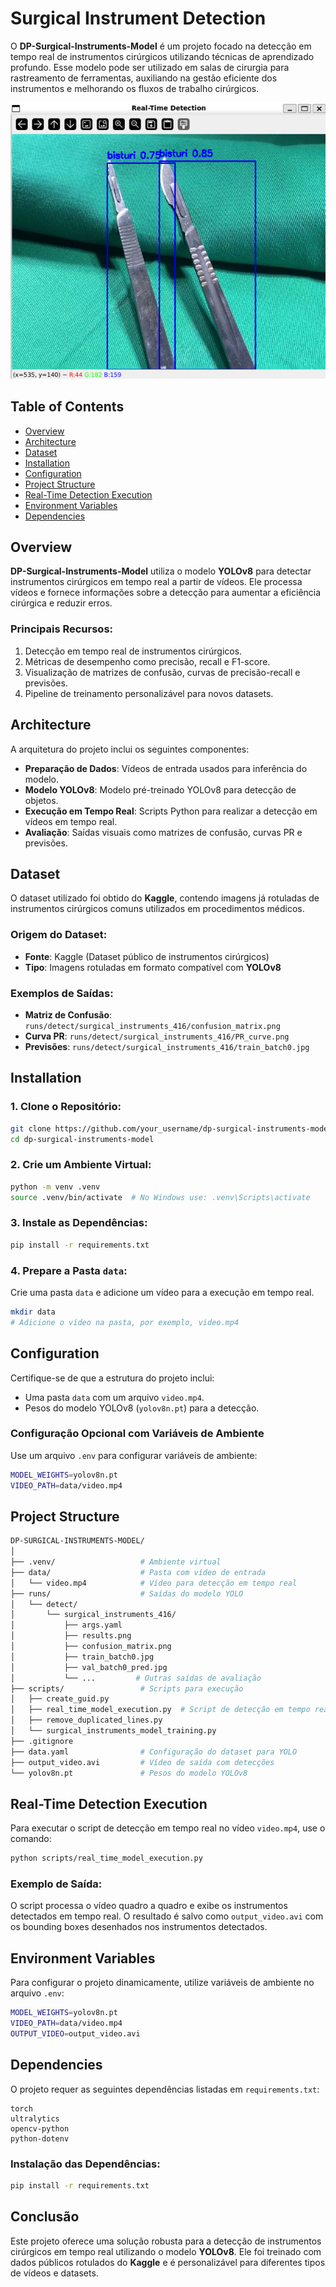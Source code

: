 # **Surgical Instrument Detection**

O **DP-Surgical-Instruments-Model** é um projeto focado na detecção em tempo real de instrumentos cirúrgicos utilizando técnicas de aprendizado profundo. Esse modelo pode ser utilizado em salas de cirurgia para rastreamento de ferramentas, auxiliando na gestão eficiente dos instrumentos e melhorando os fluxos de trabalho cirúrgicos.

![Model Overview](project/image.png)

## **Table of Contents**

- [Overview](#overview)
- [Architecture](#architecture)
- [Dataset](#dataset)
- [Installation](#installation)
- [Configuration](#configuration)
- [Project Structure](#project-structure)
- [Real-Time Detection Execution](#real-time-detection-execution)
- [Environment Variables](#environment-variables)
- [Dependencies](#dependencies)
  
## **Overview**

**DP-Surgical-Instruments-Model** utiliza o modelo **YOLOv8** para detectar instrumentos cirúrgicos em tempo real a partir de vídeos. Ele processa vídeos e fornece informações sobre a detecção para aumentar a eficiência cirúrgica e reduzir erros.

### **Principais Recursos**:
1. Detecção em tempo real de instrumentos cirúrgicos.
2. Métricas de desempenho como precisão, recall e F1-score.
3. Visualização de matrizes de confusão, curvas de precisão-recall e previsões.
4. Pipeline de treinamento personalizável para novos datasets.

## **Architecture**

A arquitetura do projeto inclui os seguintes componentes:

- **Preparação de Dados**: Vídeos de entrada usados para inferência do modelo.
- **Modelo YOLOv8**: Modelo pré-treinado YOLOv8 para detecção de objetos.
- **Execução em Tempo Real**: Scripts Python para realizar a detecção em vídeos em tempo real.
- **Avaliação**: Saídas visuais como matrizes de confusão, curvas PR e previsões.

## **Dataset**

O dataset utilizado foi obtido do **Kaggle**, contendo imagens já rotuladas de instrumentos cirúrgicos comuns utilizados em procedimentos médicos.

### **Origem do Dataset**:

- **Fonte**: Kaggle (Dataset público de instrumentos cirúrgicos)
- **Tipo**: Imagens rotuladas em formato compatível com **YOLOv8**

### **Exemplos de Saídas**:
- **Matriz de Confusão**: `runs/detect/surgical_instruments_416/confusion_matrix.png`
- **Curva PR**: `runs/detect/surgical_instruments_416/PR_curve.png`
- **Previsões**: `runs/detect/surgical_instruments_416/train_batch0.jpg`

## **Installation**

### 1. Clone o Repositório:

```bash
git clone https://github.com/your_username/dp-surgical-instruments-model.git
cd dp-surgical-instruments-model
```

### 2. Crie um Ambiente Virtual:

```bash
python -m venv .venv
source .venv/bin/activate  # No Windows use: .venv\Scripts\activate
```

### 3. Instale as Dependências:

```bash
pip install -r requirements.txt
```

### 4. Prepare a Pasta `data`:

Crie uma pasta `data` e adicione um vídeo para a execução em tempo real.

```bash
mkdir data
# Adicione o vídeo na pasta, por exemplo, video.mp4
```

## **Configuration**

Certifique-se de que a estrutura do projeto inclui:

- Uma pasta `data` com um arquivo `video.mp4`.
- Pesos do modelo YOLOv8 (`yolov8n.pt`) para a detecção.

### **Configuração Opcional com Variáveis de Ambiente**

Use um arquivo `.env` para configurar variáveis de ambiente:

```bash
MODEL_WEIGHTS=yolov8n.pt
VIDEO_PATH=data/video.mp4
```

## **Project Structure**

```bash
DP-SURGICAL-INSTRUMENTS-MODEL/
│
├── .venv/                   # Ambiente virtual
├── data/                    # Pasta com vídeo de entrada
│   └── video.mp4            # Vídeo para detecção em tempo real
├── runs/                    # Saídas do modelo YOLO
│   └── detect/
│       └── surgical_instruments_416/
│           ├── args.yaml
│           ├── results.png
│           ├── confusion_matrix.png
│           ├── train_batch0.jpg
│           ├── val_batch0_pred.jpg
│           └── ...         # Outras saídas de avaliação
├── scripts/                 # Scripts para execução
│   ├── create_guid.py
│   ├── real_time_model_execution.py  # Script de detecção em tempo real
│   ├── remove_duplicated_lines.py
│   └── surgical_instruments_model_training.py
├── .gitignore
├── data.yaml                # Configuração do dataset para YOLO
├── output_video.avi         # Vídeo de saída com detecções
└── yolov8n.pt               # Pesos do modelo YOLOv8
```

## **Real-Time Detection Execution**

Para executar o script de detecção em tempo real no vídeo `video.mp4`, use o comando:

```bash
python scripts/real_time_model_execution.py
```

### **Exemplo de Saída**:

O script processa o vídeo quadro a quadro e exibe os instrumentos detectados em tempo real. O resultado é salvo como `output_video.avi` com os bounding boxes desenhados nos instrumentos detectados.

## **Environment Variables**

Para configurar o projeto dinamicamente, utilize variáveis de ambiente no arquivo `.env`:

```bash
MODEL_WEIGHTS=yolov8n.pt
VIDEO_PATH=data/video.mp4
OUTPUT_VIDEO=output_video.avi
```

## **Dependencies**

O projeto requer as seguintes dependências listadas em `requirements.txt`:

```
torch
ultralytics
opencv-python
python-dotenv
```

### **Instalação das Dependências**:

```bash
pip install -r requirements.txt
```

## **Conclusão**

Este projeto oferece uma solução robusta para a detecção de instrumentos cirúrgicos em tempo real utilizando o modelo **YOLOv8**. Ele foi treinado com dados públicos rotulados do **Kaggle** e é personalizável para diferentes tipos de vídeos e datasets.
